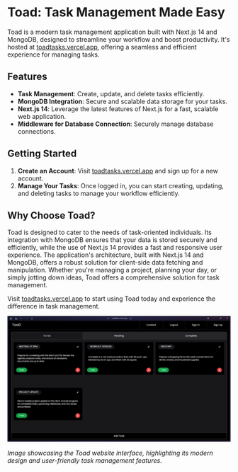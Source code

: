 # Toad: Task Management Made Easy

Toad is a modern task management application built with Next.js 14 and MongoDB, designed to streamline your workflow and boost productivity. It's hosted at [toadtasks.vercel.app](https://toadtasks.vercel.app), offering a seamless and efficient experience for managing tasks.

## Features

- **Task Management**: Create, update, and delete tasks efficiently.
- **MongoDB Integration**: Secure and scalable data storage for your tasks.
- **Next.js 14**: Leverage the latest features of Next.js for a fast, scalable web application.
- **Middleware for Database Connection**: Securely manage database connections.

## Getting Started

1. **Create an Account**: Visit [toadtasks.vercel.app](https://toadtasks.vercel.app) and sign up for a new account.
2. **Manage Your Tasks**: Once logged in, you can start creating, updating, and deleting tasks to manage your workflow efficiently.

## Why Choose Toad?

Toad is designed to cater to the needs of task-oriented individuals. Its integration with MongoDB ensures that your data is stored securely and efficiently, while the use of Next.js 14 provides a fast and responsive user experience. The application's architecture, built with Next.js 14 and MongoDB, offers a robust solution for client-side data fetching and manipulation. Whether you're managing a project, planning your day, or simply jotting down ideas, Toad offers a comprehensive solution for task management.

Visit [toadtasks.vercel.app](https://toadtasks.vercel.app) to start using Toad today and experience the difference in task management.

![Toad Website Screenshot](./public/assets/toad-screenshot.png)

*Image showcasing the Toad website interface, highlighting its modern design and user-friendly task management features.*
